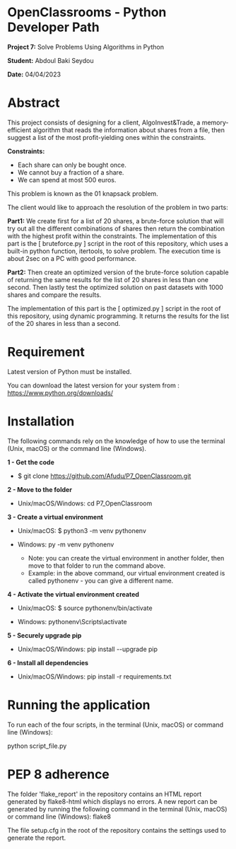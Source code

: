 # OpenClassrooms - Python Developer Path

**Project 7:** Solve Problems Using Algorithms in Python

**Student:** Abdoul Baki Seydou

**Date:** 04/04/2023

# Abstract
This project consists of designing for a client, AlgoInvest&Trade, 
a memory-efficient algorithm that reads the information about shares from a file, 
then suggest a list of the most profit-yielding ones within the constraints.

**Constraints:**
- Each share can only be bought once.
- We cannot buy a fraction of a share.
- We can spend at most 500 euros.

This problem is known as the 01 knapsack problem.

The client would like to approach the resolution of the problem in two parts:

**Part1:** We create first for a list of 20 shares, a brute-force solution that will try out 
all the different combinations of shares then return the combination with the highest profit within the constraints. 
The implementation of this part is the [ bruteforce.py ] script in the root of this repository, 
which uses a built-in python function, itertools, to solve problem. 
The execution time is about 2sec on a PC with good performance.

**Part2:** Then create an optimized version of the brute-force solution capable of returning 
the same results for the list of 20 shares in less than one second.
Then lastly test the optimized solution on past datasets with 1000 shares and compare the results.

The implementation of this part is the [ optimized.py ] script in the root of this repository, 
using dynamic programming. It returns the results for the list of the 20 shares in less than a second.

# Requirement

Latest version of Python must be installed.

You can download the latest version for your system from : https://www.python.org/downloads/

# Installation

The following commands rely on the knowledge of how to use the terminal (Unix, macOS) or the command line (Windows).

**1 - Get the code**

  * $ git clone https://github.com/Afudu/P7_OpenClassroom.git

**2 - Move to the folder**

  * Unix/macOS/Windows: cd P7_OpenClassroom

**3 - Create a virtual environment**

  * Unix/macOS: $ python3 -m venv pythonenv
  * Windows: py -m venv pythonenv
  
    * Note: you can create the virtual environment in another folder, then move to that folder to run the command above.
    * Example: in the above command, our virtual environment created is called pythonenv - you can give a different name.

**4 - Activate the virtual environment created**

  * Unix/macOS: $ source pythonenv/bin/activate

  * Windows: pythonenv\Scripts\activate

**5 - Securely upgrade pip**

 * Unix/macOS/Windows: pip install --upgrade pip

**6 - Install all dependencies**

 * Unix/macOS/Windows: pip install -r requirements.txt

# Running the application

To run each of the four scripts, in the terminal (Unix, macOS) or command line (Windows):

python script_file.py

# PEP 8 adherence

The folder 'flake_report' in the repository contains an HTML report generated by flake8-html which displays no errors.
A new report can be generated by running the following command in the terminal (Unix, macOS) 
or command line (Windows): flake8

The file setup.cfg in the root of the repository contains the settings used to generate the report.